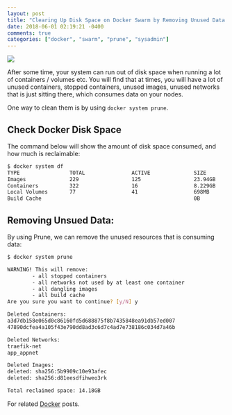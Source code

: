 ```yaml
---
layout: post
title: "Clearing Up Disk Space on Docker Swarm by Removing Unused Data with Prune"
date: 2018-06-01 02:19:21 -0400
comments: true
categories: ["docker", "swarm", "prune", "sysadmin"] 
---
```


![](http://obj-cache.cloud.ruanbekker.com/docker-logo.png)

After some time, your system can run out of disk space when running a lot of containers / volumes etc. You will find that at times, you will have a lot of unused containers, stopped containers, unused images, unused networks that is just sitting there, which consumes data on your nodes.

One way to clean them is by using `docker system prune`. 

## Check Docker Disk Space

The command below will show the amount of disk space consumed, and how much is reclaimable:

```bash
$ docker system df
TYPE                TOTAL               ACTIVE              SIZE                RECLAIMABLE
Images              229                 125                 23.94GB             14.65GB (61%)
Containers          322                 16                  8.229GB             8.222GB (99%)
Local Volumes       77                  41                  698MB               19.13MB (2%)
Build Cache                                                 0B                  0B
```

## Removing Unsued Data:

By using Prune, we can remove the unused resources that is consuming data:

```bash
$ docker system prune

WARNING! This will remove:
        - all stopped containers
        - all networks not used by at least one container
        - all dangling images
        - all build cache
Are you sure you want to continue? [y/N] y

Deleted Containers:
a3d7db158e065d0c86160fd5d688875f8b7435848ea91db57ed007
47890dcfea4a105f43e790dd8ad3c6d7c4ad7e738186c034d7a46b

Deleted Networks:
traefik-net
app_appnet

Deleted Images:
deleted: sha256:5b9909c10e93afec
deleted: sha256:d81eesdfihweo3rk

Total reclaimed space: 14.18GB
```

For related [Docker](https://goo.gl/L2NYxU) posts.
